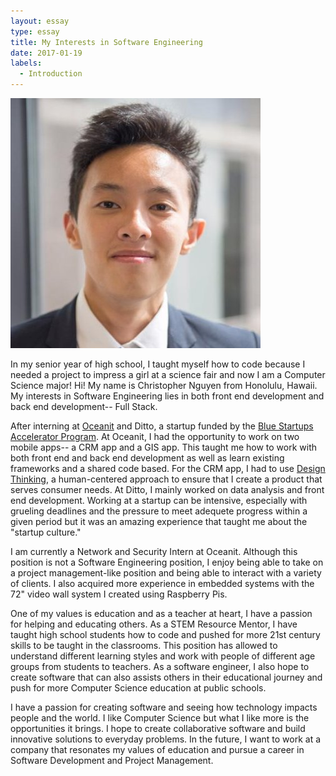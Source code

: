 ```yaml
---
layout: essay
type: essay
title: My Interests in Software Engineering
date: 2017-01-19
labels:
  - Introduction
---
```


<img class="ui medium left floated image" src="../images/headshot.jpg">

In my senior year of high school, I taught myself how to code because I needed a project to impress a girl at a science fair and now I am a Computer Science major! Hi! My name is Christopher Nguyen from Honolulu, Hawaii. My interests in Software Engineering lies in both front end development and back end development-- Full Stack. 

After interning at [Oceanit](www.oceanit.com) and Ditto, a startup funded by the [Blue Startups Accelerator Program](http://bluestartups.com/). At Oceanit, I had the opportunity to work on two mobile apps-- a CRM app and a GIS app. 
This taught me how to work with both front end and back end development as well as learn existing frameworks and a shared
code based. For the CRM app, I had to use [Design Thinking](http://dschool.stanford.edu/dgift/), a human-centered approach to ensure that I create a product that serves consumer needs. At Ditto, I mainly worked on data analysis and front end development. Working at a startup can be intensive, especially with grueling deadlines and the pressure to meet adequete progress within a given period but it was an amazing experience that taught me about the "startup culture." 

I am currently a Network and Security Intern at Oceanit. Although this position is not a Software Engineering position, I enjoy being able to take on a project management-like position and being able to interact with a variety of clients. I also acquired more experience in embedded systems with the 72" video wall system I created using Raspberry Pis.  

One of my values is education and as a teacher at heart, I have a passion for helping and educating others. 
As a STEM Resource Mentor, I have taught high school students how to code and pushed for more 21st century skills to be taught in the classrooms. This position has allowed to understand different learning styles and work with people of different age groups from students to teachers. As a software engineer, I also hope to create software that can also assists others in their educational journey and push for more Computer Science education at public schools.

I have a passion for creating software and seeing how technology impacts people and the world. 
I like Computer Science but what I like more is the opportunities it brings. 
I hope to create collaborative software and build innovative solutions to everyday problems. In the future, I want to work at a company that resonates my values of education and pursue a career in Software Development and Project Management. 
